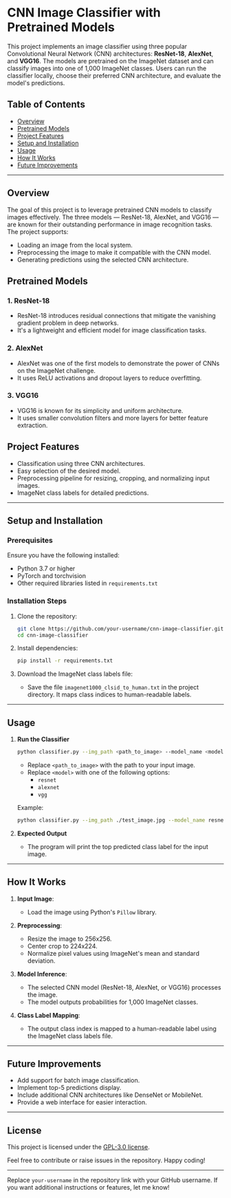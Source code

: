 # CNN Image Classifier with Pretrained Models

This project implements an image classifier using three popular Convolutional Neural Network (CNN) architectures: **ResNet-18**, **AlexNet**, and **VGG16**. The models are pretrained on the ImageNet dataset and can classify images into one of 1,000 ImageNet classes. Users can run the classifier locally, choose their preferred CNN architecture, and evaluate the model's predictions.

## Table of Contents

- [Overview](#overview)
- [Pretrained Models](#pretrained-models)
- [Project Features](#project-features)
- [Setup and Installation](#setup-and-installation)
- [Usage](#usage)
- [How It Works](#how-it-works)
- [Future Improvements](#future-improvements)

---

## Overview

The goal of this project is to leverage pretrained CNN models to classify images effectively. The three models — ResNet-18, AlexNet, and VGG16 — are known for their outstanding performance in image recognition tasks. The project supports:

- Loading an image from the local system.
- Preprocessing the image to make it compatible with the CNN model.
- Generating predictions using the selected CNN architecture.

## Pretrained Models

### 1. **ResNet-18**
   - ResNet-18 introduces residual connections that mitigate the vanishing gradient problem in deep networks.
   - It's a lightweight and efficient model for image classification tasks.

### 2. **AlexNet**
   - AlexNet was one of the first models to demonstrate the power of CNNs on the ImageNet challenge.
   - It uses ReLU activations and dropout layers to reduce overfitting.

### 3. **VGG16**
   - VGG16 is known for its simplicity and uniform architecture.
   - It uses smaller convolution filters and more layers for better feature extraction.

## Project Features

- Classification using three CNN architectures.
- Easy selection of the desired model.
- Preprocessing pipeline for resizing, cropping, and normalizing input images.
- ImageNet class labels for detailed predictions.

---

## Setup and Installation

### Prerequisites

Ensure you have the following installed:
- Python 3.7 or higher
- PyTorch and torchvision
- Other required libraries listed in `requirements.txt`

### Installation Steps

1. Clone the repository:
   ```bash
   git clone https://github.com/your-username/cnn-image-classifier.git
   cd cnn-image-classifier
   ```

2. Install dependencies:
   ```bash
   pip install -r requirements.txt
   ```

3. Download the ImageNet class labels file:
   - Save the file `imagenet1000_clsid_to_human.txt` in the project directory. It maps class indices to human-readable labels.

---

## Usage

1. **Run the Classifier**
   ```bash
   python classifier.py --img_path <path_to_image> --model_name <model>
   ```
   - Replace `<path_to_image>` with the path to your input image.
   - Replace `<model>` with one of the following options:
     - `resnet`
     - `alexnet`
     - `vgg`

   Example:
   ```bash
   python classifier.py --img_path ./test_image.jpg --model_name resnet
   ```

2. **Expected Output**
   - The program will print the top predicted class label for the input image.

---

## How It Works

1. **Input Image**: 
   - Load the image using Python's `Pillow` library.

2. **Preprocessing**:
   - Resize the image to 256x256.
   - Center crop to 224x224.
   - Normalize pixel values using ImageNet's mean and standard deviation.

3. **Model Inference**:
   - The selected CNN model (ResNet-18, AlexNet, or VGG16) processes the image.
   - The model outputs probabilities for 1,000 ImageNet classes.

4. **Class Label Mapping**:
   - The output class index is mapped to a human-readable label using the ImageNet class labels file.

---

## Future Improvements

- Add support for batch image classification.
- Implement top-5 predictions display.
- Include additional CNN architectures like DenseNet or MobileNet.
- Provide a web interface for easier interaction.

---

## License

This project is licensed under the [GPL-3.0 license](LICENSE).

Feel free to contribute or raise issues in the repository. Happy coding!

--- 

Replace `your-username` in the repository link with your GitHub username. If you want additional instructions or features, let me know!
